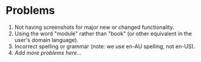 # Problems #

  1. Not having screenshots for major new or changed functionality.
  1. Using the word "module" rather than "book" (or other equivalent in the user's domain language).
  1. Incorrect spelling or grammar (note: we use en-AU spelling, not en-US).
  1. _Add more problems here..._